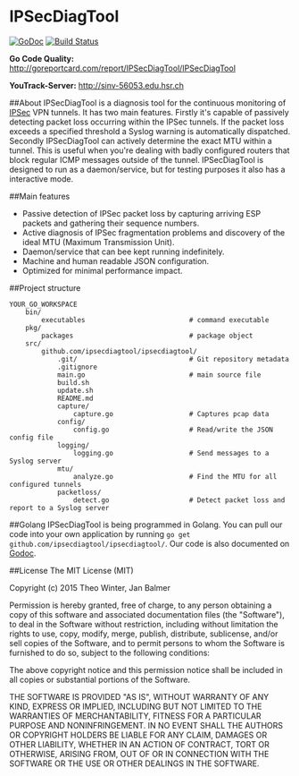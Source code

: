 # IPSecDiagTool

[![GoDoc](https://godoc.org/github.com/IPSecDiagTool/IPSecDiagTool?status.svg)](https://godoc.org/github.com/IPSecDiagTool/IPSecDiagTool)
[![Build Status](http://152.96.56.53:40000/job/IPSecDiagTool%20-%20Application/badge/icon)](http://152.96.56.53:40000/job/IPSecDiagTool%20-%20Application/)

**Go Code Quality:** http://goreportcard.com/report/IPSecDiagTool/IPSecDiagTool

**YouTrack-Server:** http://sinv-56053.edu.hsr.ch

##About
IPSecDiagTool is a diagnosis tool for the continuous monitoring of [IPSec](http://en.wikipedia.org/wiki/IPsec) VPN tunnels.
It has two main features. Firstly it's capable of passively detecting packet loss occurring within the IPSec tunnels. If
the packet loss exceeds a specified threshold a Syslog warning is automatically dispatched. Secondly IPSecDiagTool can
actively determine the exact MTU within a tunnel. This is useful when you're dealing with badly configured routers that
block regular ICMP messages outside of the tunnel. IPSecDiagTool is designed to run as a daemon/service, but for testing
purposes it also has a interactive mode.

##Main features
+ Passive detection of IPSec packet loss by capturing arriving ESP packets and gathering their sequence numbers.
+ Active diagnosis of IPSec fragmentation problems and discovery of the ideal MTU (Maximum Transmission Unit).
+ Daemon/service that can bee kept running indefinitely.
+ Machine and human readable JSON configuration.
+ Optimized for minimal performance impact.

##Project structure

    YOUR_GO_WORKSPACE
        bin/
            executables                          # command executable
        pkg/
            packages                             # package object
        src/
            github.com/ipsecdiagtool/ipsecdiagtool/
                .git/                            # Git repository metadata
                .gitignore
                main.go                          # main source file
                build.sh
                update.sh
                README.md
                capture/
                    capture.go                   # Captures pcap data
                config/
                    config.go                    # Read/write the JSON config file
                logging/
                    logging.go                   # Send messages to a Syslog server
                mtu/
                    analyze.go                   # Find the MTU for all configured tunnels
                packetloss/
                    detect.go                    # Detect packet loss and report to a Syslog server

##Golang
IPSecDiagTool is being programmed in Golang. You can pull our code into your own application by
running `go get github.com/ipsecdiagtool/ipsecdiagtool/`. Our code is also documented on 
[Godoc](https://godoc.org/github.com/IPSecDiagTool/IPSecDiagTool).

##License
The MIT License (MIT)

Copyright (c) 2015 Theo Winter, Jan Balmer

Permission is hereby granted, free of charge, to any person obtaining a copy
of this software and associated documentation files (the "Software"), to deal
in the Software without restriction, including without limitation the rights
to use, copy, modify, merge, publish, distribute, sublicense, and/or sell
copies of the Software, and to permit persons to whom the Software is
furnished to do so, subject to the following conditions:

The above copyright notice and this permission notice shall be included in all
copies or substantial portions of the Software.

THE SOFTWARE IS PROVIDED "AS IS", WITHOUT WARRANTY OF ANY KIND, EXPRESS OR
IMPLIED, INCLUDING BUT NOT LIMITED TO THE WARRANTIES OF MERCHANTABILITY,
FITNESS FOR A PARTICULAR PURPOSE AND NONINFRINGEMENT. IN NO EVENT SHALL THE
AUTHORS OR COPYRIGHT HOLDERS BE LIABLE FOR ANY CLAIM, DAMAGES OR OTHER
LIABILITY, WHETHER IN AN ACTION OF CONTRACT, TORT OR OTHERWISE, ARISING FROM,
OUT OF OR IN CONNECTION WITH THE SOFTWARE OR THE USE OR OTHER DEALINGS IN THE
SOFTWARE.
